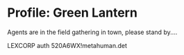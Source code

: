 # Profile: Green Lantern

Agents are in the field gathering in town, please stand by....

LEXCORP auth 520A6WX!metahuman.det
